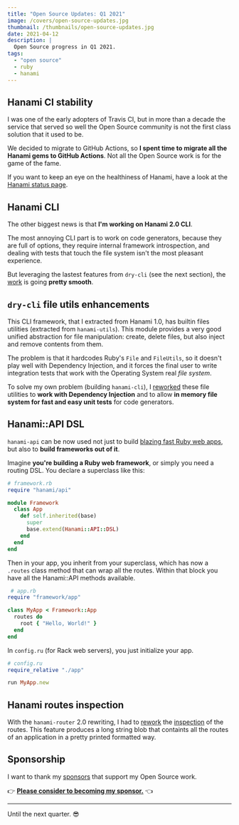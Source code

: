 ```yaml
---
title: "Open Source Updates: Q1 2021"
image: /covers/open-source-updates.jpg
thumbnail: /thumbnails/open-source-updates.jpg
date: 2021-04-12
description: |
  Open Source progress in Q1 2021.
tags:
  - "open source"
  - ruby
  - hanami
---
```


## Hanami CI stability

I was one of the early adopters of Travis CI, but in more than a decade the service that served so well the Open Source community is not the first class solution that it used to be.

We decided to migrate to GitHub Actions, so **I spent time to migrate all the Hanami gems to GitHub Actions**. Not all the Open Source work is for the game of the fame.

If you want to keep an eye on the healthiness of Hanami, have a look at the [Hanami status page](https://hanamirb.org/status/).

## Hanami CLI

The other biggest news is that **I'm working on Hanami 2.0 CLI**.

The most annoying CLI part is to work on code generators, because they are full of options, they require internal framework introspection, and dealing with tests that touch the file system isn't the most pleasant experience.

But leveraging the lastest features from `dry-cli` (see the next section), the [work](https://github.com/hanami/cli) is going **pretty smooth**.

## `dry-cli` file utils enhancements

This CLI framework, that I extracted from Hanami 1.0, has builtin files utilities (extracted from `hanami-utils`).
This module provides a very good unified abstraction for file manipulation: create, delete files, but also inject and remove contents from them.

The problem is that it hardcodes Ruby's `File` and `FileUtils`, so it doesn't play well with Dependency Injection, and it forces the final user to write integration tests that work with the Operating System real _file system_.

To solve my own problem (building `hanami-cli`), I [reworked](https://github.com/dry-rb/dry-cli/pull/112) these file utilities to **work with Dependency Injection** and to allow **in memory file system for fast and easy unit tests** for code generators.

## Hanami::API DSL

`hanami-api` can be now used not just to build [blazing fast Ruby web apps](https://twitter.com/hanamirb/status/1364925421951848449), but also to **build frameworks out of it**.

Imagine **you're building a Ruby web framework**, or simply you need a routing DSL. You declare a superclass like this:

```ruby
# framework.rb
require "hanami/api"

module Framework
  class App
    def self.inherited(base)
      super
      base.extend(Hanami::API::DSL)
    end
  end
end
```

Then in your app, you inherit from your superclass, which has now a `.routes` class method that can wrap all the routes. Within that block you have all the Hanami::API methods available.

```ruby
 # app.rb
require "framework/app"

class MyApp < Framework::App
  routes do
    root { "Hello, World!" }
  end
end
```

In `config.ru` (for Rack web servers), you just initialize your app.

```ruby
# config.ru
require_relative "./app"

run MyApp.new
```

## Hanami routes inspection

With the `hanami-router` 2.0 rewriting, I had to [rework](https://github.com/hanami/router/pull/208) the [inspection](https://github.com/hanami/router/pull/212) of the routes.
This feature produces a long string blob that containts all the routes of an application in a pretty printed formatted way.

## Sponsorship

I want to thank my [sponsors](/sponsors) that support my Open Source work.

👉
**[Please consider to becoming my sponsor.](https://github.com/sponsors/jodosha)**
👈

---

Until the next quarter. 😎
